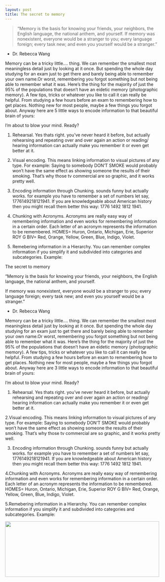 ```yaml
---
layout: post
title: The secret to memory
---
```


>“Memory is the basis for knowing your friends, your neighbors, the English language, the national anthem, and yourself.
>If memory was nonexistent, everyone would be a stranger to you; every language foreign; every task new; and even you yourself would be a stranger.” 
- Dr. Rebecca Wang

Memory can be a tricky little…. thing. We can remember the smallest most meaningless detail just by looking at it once. But spending the whole day studying for an exam just to get there and barely being able to remember your own name.Or worst, remembering you forgot something but not being able to remember what it was. Here’s the thing for the majority of just the 95% of the populations that doesn’t have an eidetic memory (photographic memory). A few tips, tricks or whatever you like to call it can really be helpful. From studying a few hours before an exam to remembering how to get places. Nothing new for most people, maybe a few things you forgot about. Anyway here are 5 little ways to encode information to that beautiful brain of yours:

I’m about to blow your mind. Ready?

1. Rehearsal. Yes thats right. you’ve never heard it before, but actually rehearsing and repeating over and over again an action or reading/ hearing information can actually make you remember it or even get better at it. 

2. Visual encoding. This means linking information to visual pictures of any type. For example: Saying to somebody DON’T SMOKE would probably won’t have the same effect as showing someone the results of their smoking. That’s why those tv commercial are so graphic, and it works pretty well.

3. Encoding information through Chunking. sounds funny but actually works. for example you have to remember a set of numbers let say, 1776149218121941. If you are knowledgeable about American history then you might recall them better this way: 1776 1492 1812 1941. 

4. Chunking with Acronyms. 
Acronyms are really easy way of remembering information and even works for remembering information in a certain order. Each letter of an acronym represents the information to be remembered.
HOMES= Huron, Ontario, Michigan, Erie, Superior
ROY G BIV= Red, Orange, Yellow, Green, Blue, Indigo, Violet.

5. Remebering information in a Hierarchy. You can remember complex information if you simplify it and subdivided into categories and subcategories. Example:

The secret to memory

“Memory is the basis for knowing your friends, your neighbors, the English language, the national anthem, and yourself.

If memory was nonexistent, everyone would be a stranger to you; every language foreign; every task new; and even you yourself would be a stranger.” 
- Dr. Rebecca Wang

Memory can be a tricky little…. thing. We can remember the smallest most meaningless detail just by looking at it once. But spending the whole day studying for an exam just to get there and barely being able to remember your own name.Or worst, remembering you forgot something but not being able to remember what it was. Here’s the thing for the majority of just the 95% of the populations that doesn’t have an eidetic memory (photographic memory). A few tips, tricks or whatever you like to call it can really be helpful. From studying a few hours before an exam to remembering how to get places. Nothing new for most people, maybe a few things you forgot about. Anyway here are 3 little ways to encode information to that beautiful brain of yours:

I’m about to blow your mind. Ready?
 1. Rehearsal. Yes thats right. you’ve never heard it before, but actually rehearsing and repeating over and over again an action or reading/ hearing information can actually make you remember it or even get better at it. 

2.Visual encoding. This means linking information to visual pictures of any type. For example: Saying to somebody DON’T SMOKE would probably won’t have the same effect as showing someone the results of their smoking. That’s why those tv commercial are so graphic, and it works pretty well.

3. Encoding information through Chunking. sounds funny but actually works. for example you have to remember a set of numbers let say, 1776149218121941. If you are knowledgeable about American history then you might recall them better this way: 1776 1492 1812 1941. 

4.Chunking with Acronyms. 
Acronyms are really easy way of remembering information and even works for remembering information in a certain order. Each letter of an acronym represents the information to be remembered.
HOMES= Huron, Ontario, Michigan, Erie, Superior
ROY G BIV= Red, Orange, Yellow, Green, Blue, Indigo, Violet.

5.Remebering information in a Hierarchy. You can remember complex information if you simplify it and subdivided into categories and subcategories. Example:

<img src="https://farm9.staticflickr.com/8680/16451128620_1cbf48a3ff_o.jpg" height="180" width="500">
